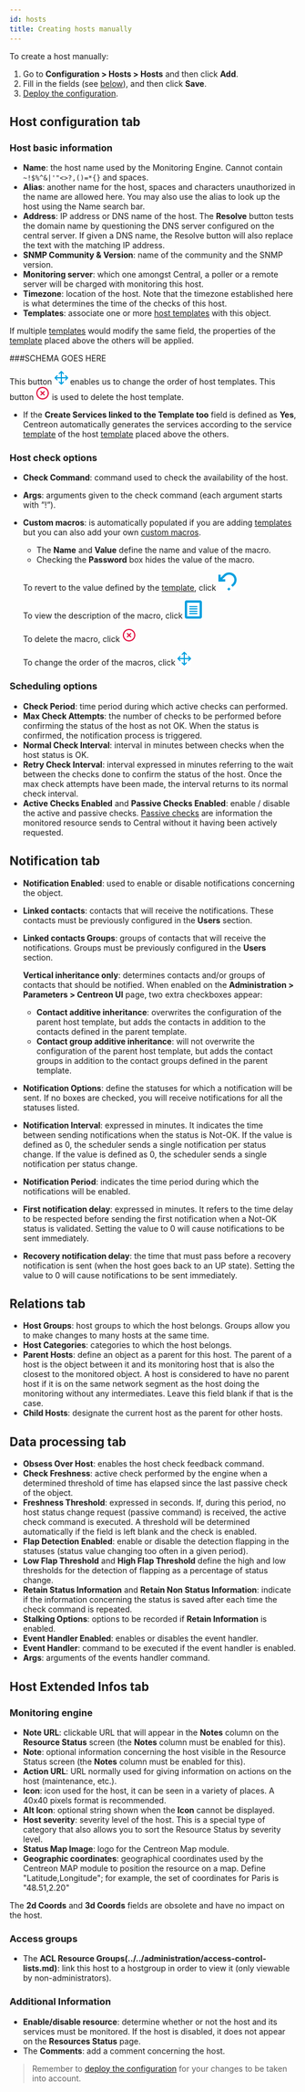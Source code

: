 ```yaml
---
id: hosts
title: Creating hosts manually
---
```


To create a host manually:

1. Go to **Configuration \> Hosts \> Hosts** and then click **Add**.
2. Fill in the fields (see [below](#host-configuration-tab)), and then click **Save**.
3. [Deploy the configuration](../monitoring-servers/deploying-a-configuration.md).

## Host configuration tab

### Host basic information

* **Name**: the host name used by the Monitoring Engine. Cannot contain `~!$%^&|'"<>?,()=*{}` and spaces.
* **Alias**: another name for the host, spaces and characters unauthorized in the name are allowed here. You may also use the alias to look up the host using the Name search bar.
* **Address**: IP address or DNS name of the host. The **Resolve** button tests the domain name by questioning the DNS server configured on the central server. If given a DNS name, the Resolve button will also replace the text with the matching IP address.
* **SNMP Community & Version**: name of the community and the SNMP version.
* **Monitoring server**: which one amongst Central, a poller or a remote server will be charged with monitoring this host.
* **Timezone**: location of the host. Note that the timezone established here is what determines the time of the checks of this host.
* **Templates**: associate one or more [host templates](../templates.md#definition) with this object.

If multiple [templates](../templates.md#definition) would modify the same field, the properties of the [template](../templates.md#definition) placed above the others will be applied. 

###SCHEMA GOES HERE

This button ![image](../../assets/configuration/common/move.png#thumbnail1) enables us to change the order of host templates.
This button ![image](../../assets/configuration/common/delete.png#thumbnail1) is used to delete the host template.

* If the **Create Services linked to the Template too** field is defined as **Yes**, Centreon automatically generates
  the services according to the service [template](../templates.md#definition) of the host [template](../templates.md#definition) placed above the others.

### Host check options

* **Check Command**: command used to check the availability of the host.
* **Args**: arguments given to the check command (each argument starts with ”!”).

* **Custom macros**: is automatically populated if you are adding [templates](../templates.md#definition) but you can also add your own [custom macros](../macros/#custom-macros).


   * The **Name** and **Value** define the name and value of the macro.
   * Checking the **Password** box hides the value of the macro.

  To revert to the value defined by the [template](../templates.md#definition), click ![image](../../assets/configuration/common/undo.png#thumbnail1)
  
  To view the description of the macro, click ![image](../../assets/configuration/common/description.png#thumbnail1)

  To delete the macro, click ![image](../../assets/configuration/common/delete.png#thumbnail1)

  To change the order of the macros, click ![image](../../assets/configuration/common/move.png#thumbnail1)

### Scheduling options

* **Check Period**: time period during which active checks can performed.
* **Max Check Attempts**: the number of checks to be performed before confirming the status of the
  host as not OK. When the status is confirmed, the notification process is triggered.
* **Normal Check Interval**: interval in minutes between checks when the host status is OK.
* **Retry Check Interval**: interval expressed in minutes referring to the wait between the checks done to confirm the status of the host. Once the max check attempts have been made, the interval returns to its normal check interval.
* **Active Checks Enabled** and **Passive Checks Enabled**: enable / disable the active and passive checks. [Passive checks](../../monitoring/passive-monitoring/enable-snmp-traps.md) are information the monitored resource sends to Central without it having been actively requested.

## Notification tab

* **Notification Enabled**: used to enable or disable notifications concerning the object.
* **Linked contacts**: contacts that will receive the notifications. These contacts must be previously configured in the **Users** section.
* **Linked contacts Groups**: groups of contacts that will receive the notifications. Groups must be previously configured in the **Users** section.
  
  **Vertical inheritance only**: determines contacts and/or groups of contacts that should be notified. When enabled on the  **Administration > Parameters > Centreon UI** page, two extra checkboxes appear:

    * **Contact additive inheritance**: overwrites the configuration of the parent host template, but adds the contacts in addition to the contacts defined in the parent template.
    * **Contact group additive inheritance**: will not overwrite the configuration of the parent host template, but adds the contact groups in addition to the contact groups defined in the parent template.

* **Notification Options**: define the statuses for which a notification will be sent. If no boxes are checked, you will receive notifications for all the statuses listed.
* **Notification Interval**: expressed in minutes. It indicates the time between sending notifications when the status is Not-OK. If the value is defined as 0, the scheduler sends a single notification per status change.
  If the value is defined as 0, the scheduler sends a single notification per status change.
* **Notification Period**: indicates the time period during which the notifications will be enabled.
* **First notification delay**: expressed in minutes. It refers to the time delay to be respected before sending
  the first notification when a Not-OK status is validated. Setting the value to 0 will cause notifications to be sent immediately.
* **Recovery notification delay**: the time that must pass before a recovery notification is sent (when the host goes back to an UP state). Setting the value to 0 will cause notifications to be sent immediately.

## Relations tab

* **Host Groups**: host groups to which the host belongs. Groups allow you to make changes to many hosts at the same time.
* **Host Categories**: categories to which the host belongs.
* **Parent Hosts**: define an object as a parent for this host. The parent of a host is the object between it and its monitoring host that is also the closest to the monitored object. A host is considered to have no parent host if it is on the same network segment as the host doing the monitoring without any intermediates. Leave this field blank if that is the case.
* **Child Hosts**: designate the current host as the parent for other hosts.

## Data processing tab

* **Obsess Over Host**: enables the host check feedback command.
* **Check Freshness**: active check performed by the engine when a determined threshold of time has elapsed since the last passive check of the object.
* **Freshness Threshold**: expressed in seconds. If, during this period, no host status change request (passive command) is received, the active check command is executed. A threshold will be determined automatically if the field is left blank and the check is enabled.
* **Flap Detection Enabled**: enable or disable the detection flapping in the statuses (status
  value changing too often in a given period).
* **Low Flap Threshold** and **High Flap Threshold** define the high and low thresholds for the detection of
  flapping as a percentage of status change.
* **Retain Status Information** and **Retain Non Status Information**: indicate if the information concerning
  the status is saved after each time the check command is repeated.
* **Stalking Options**: options to be recorded if **Retain Information** is enabled.
* **Event Handler Enabled**: enables or disables the event handler.
* **Event Handler**: command to be executed if the event handler is enabled.
* **Args**: arguments of the events handler command.

## Host Extended Infos tab

### Monitoring engine

* **Note URL**: clickable URL that will appear in the **Notes** column on the **Resource Status** screen (the **Notes** column must be enabled for this).
* **Note**: optional information concerning the host visible in the Resource Status screen (the **Notes** column must be enabled for this).
* **Action URL**: URL normally used for giving information on actions on the host (maintenance, etc.).
* **Icon**: icon used for the host, it can be seen in a variety of places. A 40x40 pixels format is recommended.
* **Alt Icon**: optional string shown when the **Icon** cannot be displayed.
* **Host severity**: severity level of the host. This is a special type of category that also allows you to sort the Resource Status by severity level.
* **Status Map Image**: logo for the Centreon Map module.
* **Geographic coordinates**: geographical coordinates used by the Centreon MAP module to position the resource on a map.
  Define "Latitude,Longitude"; for example, the set of coordinates for Paris is "48.51,2.20"

The **2d Coords** and **3d Coords** fields are obsolete and have no impact on the host.

### Access groups

* The **ACL Resource Groups(../../administration/access-control-lists.md)**: link this host to a hostgroup in order
  to view it (only viewable by non-administrators).

### Additional Information

* **Enable/disable resource**: determine whether or not the host and its services must be monitored. If the host is disabled, it does not appear on the **Resources Status** page.
* The **Comments**: add a comment concerning the host.


> Remember to [deploy the configuration](../monitoring-servers/deploying-a-configuration.md) for your changes to be taken into account.
